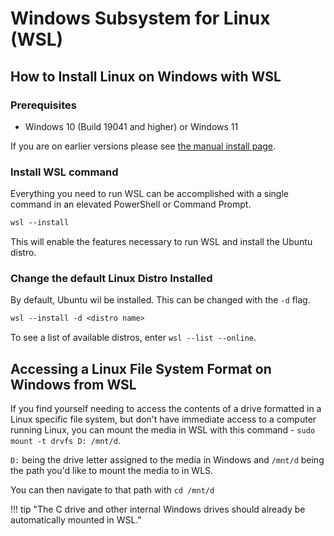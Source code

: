 # Windows Subsystem for Linux (WSL)

## How to Install Linux on Windows with WSL

### Prerequisites

- Windows 10 (Build 19041 and higher) or Windows 11

If you are on earlier versions please see [the manual install page](https://learn.microsoft.com/en-us/windows/wsl/install-manual).

### Install WSL command

Everything you need to run WSL can be accomplished with a single command in an elevated PowerShell or Command Prompt.

```ps
wsl --install
```

This will enable the features necessary to run WSL and install the Ubuntu distro.

### Change the default Linux Distro Installed

By default, Ubuntu wil be installed. This can be changed with the `-d` flag.

```ps
wsl --install -d <distro name>
```

To see a list of available distros, enter `wsl --list --online`.

## Accessing a Linux File System Format on Windows from WSL

If you find yourself needing to access the contents of a drive formatted in a Linux specific file system, but don't have immediate access to a computer running Linux, you can mount the media in WSL with this command - `sudo mount -t drvfs D: /mnt/d`.

`D:` being the drive letter assigned to the media in Windows and `/mnt/d` being the path you'd like to mount the media to in WLS. 

You can then navigate to that path with `cd /mnt/d`

!!! tip "The C drive and other internal Windows drives should already be automatically mounted in WSL."

